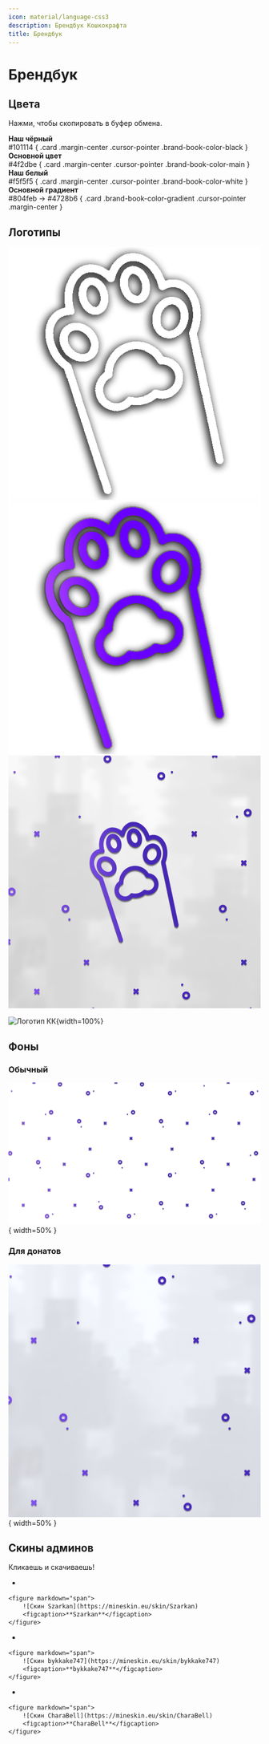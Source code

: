 ```yaml
---
icon: material/language-css3
description: Брендбук Кошкокрафта
title: Брендбук
---
```


# Брендбук

## Цвета

Нажми, чтобы скопировать в буфер обмена.

<div class="grid" markdown>


<div data-clipboard-text="#101114" onclick="copyToClipboard(this)">
    <b>Наш чёрный</b><br>#101114
    { .card .margin-center .cursor-pointer .brand-book-color-black }
</div>


<div data-clipboard-text="#4f2dbe" onclick="copyToClipboard(this)">
    <b>Основной цвет</b><br>#4f2dbe
    { .card .margin-center .cursor-pointer .brand-book-color-main }
</div>

<div data-clipboard-text="#f5f5f5" onclick="copyToClipboard(this)">
    <b>Наш белый</b><br>#f5f5f5
    { .card .margin-center .cursor-pointer .brand-book-color-white }
</div>

<div data-clipboard-text="#804feb #4728b6" onclick="copyToClipboard(this)">
    <b>Основной градиент</b><br>#804feb -> #4728b6
    { .card .brand-book-color-gradient .cursor-pointer .margin-center }
</div>

</div>

## Логотипы

<div class="image-grid">
  <img src="../../assets/icon.png" alt="icon">
  <img src="../../assets/icon_purple.png" alt="icon">
  <img src="../../assets/ava.png" alt="icon">
</div>

![Логотип КК](../assets/logo.png){width=100%}

## Фоны

### Обычный

![fon](../../assets/fon.png){ width=50% }

### Для донатов

![plashka](../../assets/плашка.png){ width=50% }

## Скины админов

Кликаешь и скачиваешь!

<div class="grid cards" markdown>

-  

    <figure markdown="span">
        ![Скин Szarkan](https://mineskin.eu/skin/Szarkan)
        <figcaption>**Szarkan**</figcaption>
    </figure>

-  

    <figure markdown="span">
        ![Скин bykkake747](https://mineskin.eu/skin/bykkake747)
        <figcaption>**bykkake747**</figcaption>
    </figure>

</div>
<div class="grid cards" markdown>

-  

    <figure markdown="span">
        ![Скин CharaBell](https://mineskin.eu/skin/CharaBell)
        <figcaption>**CharaBell**</figcaption>
    </figure>

</div>

<script>
  function copyToClipboard(element) {
    const text = element.getAttribute('data-clipboard-text');
    navigator.clipboard.writeText(text).then(() => {
      console.log('Скопирован цвет: ' + text); 
    }, (err) => {
      console.error('Ошибка копирования цвета: ', err);
    });
  }
</script>